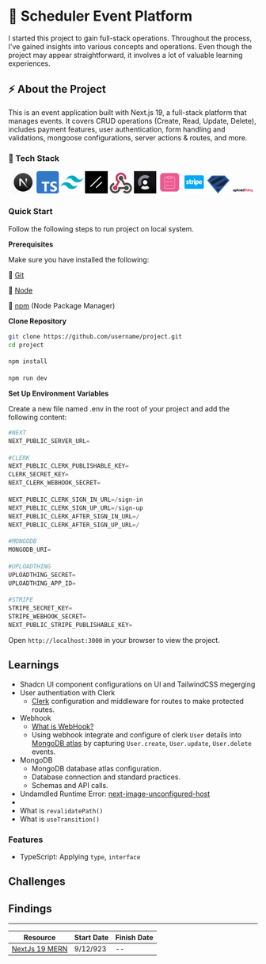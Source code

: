# 📆 Scheduler Event Platform

I started this project to gain full-stack operations. Throughout the process, I've gained insights into various concepts and operations. Even though the project may appear straightforward, it involves a lot of valuable learning experiences.

## ⚡ About the Project

This is an event application built with Next.js 19, a full-stack platform that manages events. It covers CRUD operations (Create, Read, Update, Delete), includes payment features, user authentication, form handling and validations, mongoose configurations, server actions & routes, and more.

### 🧱 Tech Stack

<p align="center" width="90%" style=" background-size: cover;">
    <img width="9%" src="./public/tech-icons/nextjs-1.png" title="Next Js" alt="logo"/>
    <img width="9%" src="./public/tech-icons/typescript-1.png" title="TypeScript" alt="logo"/>
    <img width="9%" src="./public/tech-icons/tailwindcss.png" title="TailwindCSS" alt="logo"/>
    <img width="9%" src="./public/tech-icons/shadcnui.png" title="Shadcn UI" alt="logo"/>
    <img width="9%" src="./public/tech-icons/webhook.png" title="Webhook" alt="logo"/>
    <img width="9%" src="./public/tech-icons/clerk.jpg" title="Clerk" alt="logo"/>
    <img width="9%" src="./public/tech-icons/react-hook-form.png" title="React Hook Form" alt="logo"/>
    <img width="9%" src="./public/tech-icons/stripe.png" title="Stripe" alt="logo"/>
    <img width="9%" src="./public/tech-icons/zod.png" title="Zod" alt="logo"/>
    <img width="9%" src="./public/tech-icons/uploadthing.png" title="Upload Thing" alt="logo"/>
</p>

### Quick Start

Follow the following steps to run project on local system.

**Prerequisites**

Make sure you have installed the following:

🧬 [Git](https://git-scm.com/)

🧬 [Node](https://nodejs.org/en)

🧬 [npm](https://www.npmjs.com/) (Node Package Manager)

**Clone Repository**

```bash
git clone https://github.com/username/project.git
cd project

npm install

npm run dev
```

**Set Up Environment Variables**

Create a new file named .env in the root of your project and add the following content:

```powershell
#NEXT
NEXT_PUBLIC_SERVER_URL=

#CLERK
NEXT_PUBLIC_CLERK_PUBLISHABLE_KEY=
CLERK_SECRET_KEY=
NEXT_CLERK_WEBHOOK_SECRET=

NEXT_PUBLIC_CLERK_SIGN_IN_URL=/sign-in
NEXT_PUBLIC_CLERK_SIGN_UP_URL=/sign-up
NEXT_PUBLIC_CLERK_AFTER_SIGN_IN_URL=/
NEXT_PUBLIC_CLERK_AFTER_SIGN_UP_URL=/

#MONGODB
MONGODB_URI=

#UPLOADTHING
UPLOADTHING_SECRET=
UPLOADTHING_APP_ID=

#STRIPE
STRIPE_SECRET_KEY=
STRIPE_WEBHOOK_SECRET=
NEXT_PUBLIC_STRIPE_PUBLISHABLE_KEY=
```

Open `http://localhost:3000` in your browser to view the project.

## Learnings

- Shadcn UI component configurations on UI and TailwindCSS megerging
- User authentiation with Clerk
  - [Clerk](https://clerk.com/) configuration and middleware for routes to make protected routes.
- Webhook
  - [What is WebHook?](https://hookdeck.com/webhooks/guides/what-are-webhooks-how-they-work)
  - Using webhook integrate and configure of clerk `User` details into [MongoDB atlas](https://www.mongodb.com/atlas/database) by capturing `User.create`, `User.update`, `User.delete` events.
- MongoDB
  - MongoDB database atlas configuration.
  - Database connection and standard practices.
  - Schemas and API calls.
- Undamdled Runtime Error: [next-image-unconfigured-host](https://nextjs.org/docs/messages/next-image-unconfigured-host)
-
- What is `revalidatePath()`
- What is `useTransition()`

### Features

- TypeScript: Applying `type`, `interface`

## Challenges

## Findings

---

<div align="center">

| Resource                                                                               | Start Date | Finish Date |
| -------------------------------------------------------------------------------------- | ---------- | ----------- |
| [NextJs 19 MERN](https://youtu.be/zgGhzuBZOQg?list=PL6QREj8te1P9gixBDSU8JLvQndTEEX3c3) | 9/12/923   | --          |

</div>

